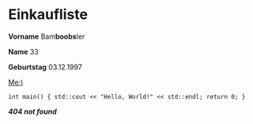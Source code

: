 # Einkaufliste
**Vorname**	Bam**boobs**ler 

**Name**	33 

**Geburtstag**	03.12.1997 

[Me:)](https://camo.githubusercontent.com/43114973afe4c7b5f41af10daa78e538a9f2ff76/68747470733a2f2f692e70696e696d672e636f6d2f6f726967696e616c732f32622f62652f31352f32626265313539316532383732356233663034323137666565393838623565312e6a7067 "this me:) felt cute, might delete later.")

`int main() {
 std::cout << "Hello, World!" << std::endl;
 return 0;
 }`

___404 not found___
